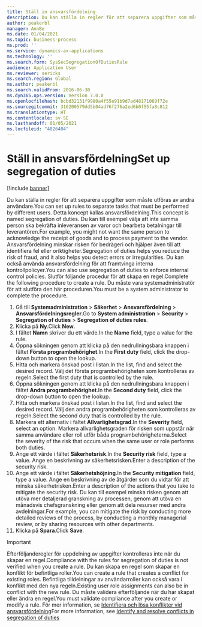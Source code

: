 ```yaml
---
title: Ställ in ansvarsfördelning
description: Du kan ställa in regler för att separera uppgifter som måste utföras av andra användare.
author: peakerbl
manager: AnnBe
ms.date: 01/04/2021
ms.topic: business-process
ms.prod: ''
ms.service: dynamics-ax-applications
ms.technology: ''
ms.search.form: SysSecSegregationOfDutiesRule
audience: Application User
ms.reviewer: sericks
ms.search.region: Global
ms.author: peakerbl
ms.search.validFrom: 2016-06-30
ms.dyn365.ops.version: Version 7.0.0
ms.openlocfilehash: bcbd32131f9980a4f55e91b9d7ad48171069f72e
ms.sourcegitcommit: 316200579dd5b04ad76f276a2ed6b0f55fa8c812
ms.translationtype: HT
ms.contentlocale: sv-SE
ms.lasthandoff: 01/05/2021
ms.locfileid: "4826404"
---
```

# <a name="set-up-segregation-of-duties"></a><span data-ttu-id="8cb95-103">Ställ in ansvarsfördelning</span><span class="sxs-lookup"><span data-stu-id="8cb95-103">Set up segregation of duties</span></span>

[!include [banner](../../includes/banner.md)]

<span data-ttu-id="8cb95-104">Du kan ställa in regler för att separera uppgifter som måste utföras av andra användare.</span><span class="sxs-lookup"><span data-stu-id="8cb95-104">You can set up rules to separate tasks that must be performed by different users.</span></span> <span data-ttu-id="8cb95-105">Detta koncept kallas ansvarsfördelning.</span><span class="sxs-lookup"><span data-stu-id="8cb95-105">This concept is named segregation of duties.</span></span> <span data-ttu-id="8cb95-106">Du kan till exempel välja att inte samma person ska bekräfta inleveransen av varor och bearbeta betalningar till leverantören.</span><span class="sxs-lookup"><span data-stu-id="8cb95-106">For example, you might not want the same person to acknowledge the receipt of goods and to process payment to the vendor.</span></span> <span data-ttu-id="8cb95-107">Ansvarsfördelning minskar risken för bedrägeri och hjälper även till att identifiera fel eller oriktigheter.</span><span class="sxs-lookup"><span data-stu-id="8cb95-107">Segregation of duties helps you reduce the risk of fraud, and it also helps you detect errors or irregularities.</span></span> <span data-ttu-id="8cb95-108">Du kan också använda ansvarsfördelning för att framtvinga interna kontrollpolicyer.</span><span class="sxs-lookup"><span data-stu-id="8cb95-108">You can also use segregation of duties to enforce internal control policies.</span></span> <span data-ttu-id="8cb95-109">Slutför följande procedur för att skapa en regel.</span><span class="sxs-lookup"><span data-stu-id="8cb95-109">Complete the following procedure to create a rule.</span></span> <span data-ttu-id="8cb95-110">Du måste vara systemadministratör för att slutföra den här proceduren.</span><span class="sxs-lookup"><span data-stu-id="8cb95-110">You must be a system administrator to complete the procedure.</span></span>

1. <span data-ttu-id="8cb95-111">Gå till **Systemadministration** > **Säkerhet** > **Ansvarsfördelning** > **Ansvarsfördelningsregler**.</span><span class="sxs-lookup"><span data-stu-id="8cb95-111">Go to **System administration** > **Security** > **Segregation of duties** > **Segregation of duties rules**.</span></span>
2. <span data-ttu-id="8cb95-112">Klicka på **Ny**.</span><span class="sxs-lookup"><span data-stu-id="8cb95-112">Click **New**.</span></span>
3. <span data-ttu-id="8cb95-113">I fältet **Namn** skriver du ett värde.</span><span class="sxs-lookup"><span data-stu-id="8cb95-113">In the **Name** field, type a value for the rule.</span></span>
4. <span data-ttu-id="8cb95-114">Öppna sökningen genom att klicka på den nedrullningsbara knappen i fältet **Första programbehörighet**.</span><span class="sxs-lookup"><span data-stu-id="8cb95-114">In the **First duty** field, click the drop-down button to open the lookup.</span></span>
5. <span data-ttu-id="8cb95-115">Hitta och markera önskad post i listan.</span><span class="sxs-lookup"><span data-stu-id="8cb95-115">In the list, find and select the desired record.</span></span> <span data-ttu-id="8cb95-116">Välj det första programbehörigheten som kontrolleras av regeln.</span><span class="sxs-lookup"><span data-stu-id="8cb95-116">Select the first duty that is controlled by the rule.</span></span>
6. <span data-ttu-id="8cb95-117">Öppna sökningen genom att klicka på den nedrullningsbara knappen i fältet **Andra programbehörighet**.</span><span class="sxs-lookup"><span data-stu-id="8cb95-117">In the **Second duty** field, click the drop-down button to open the lookup.</span></span> 
7. <span data-ttu-id="8cb95-118">Hitta och markera önskad post i listan.</span><span class="sxs-lookup"><span data-stu-id="8cb95-118">In the list, find and select the desired record.</span></span> <span data-ttu-id="8cb95-119">Välj den andra programbehörigheten som kontrolleras av regeln.</span><span class="sxs-lookup"><span data-stu-id="8cb95-119">Select the second duty that is controlled by the rule.</span></span>
10. <span data-ttu-id="8cb95-120">Markera ett alternativ i fältet **Allvarlighetsgrad**.</span><span class="sxs-lookup"><span data-stu-id="8cb95-120">In the **Severity** field, select an option.</span></span> <span data-ttu-id="8cb95-121">Markera allvarlighetsgraden för risken som uppstår när samma användare eller roll utför båda programbehörigheterna.</span><span class="sxs-lookup"><span data-stu-id="8cb95-121">Select the severity of the risk that occurs when the same user or role performs both duties.</span></span>  
11. <span data-ttu-id="8cb95-122">Ange ett värde i fältet **Säkerhetsrisk**.</span><span class="sxs-lookup"><span data-stu-id="8cb95-122">In the **Security risk** field, type a value.</span></span> <span data-ttu-id="8cb95-123">Ange en beskrivning av säkerhetsrisken.</span><span class="sxs-lookup"><span data-stu-id="8cb95-123">Enter a description of the security risk.</span></span>  
12. <span data-ttu-id="8cb95-124">Ange ett värde i fältet **Säkerhetshöjning**.</span><span class="sxs-lookup"><span data-stu-id="8cb95-124">In the **Security mitigation** field, type a value.</span></span> <span data-ttu-id="8cb95-125">Ange en beskrivning av de åtgärder som du vidtar för att minska säkerhetrisken.</span><span class="sxs-lookup"><span data-stu-id="8cb95-125">Enter a description of the actions that you take to mitigate the security risk.</span></span> <span data-ttu-id="8cb95-126">Du kan till exempel minska risken genom att utöva mer detaljerad granskning av processen, genom att utöva en månadsvis chefsgranskning eller genom att dela resurser med andra avdelningar.</span><span class="sxs-lookup"><span data-stu-id="8cb95-126">For example, you can mitigate the risk by conducting more detailed reviews of the process, by conducting a monthly managerial review, or by sharing resources with other departments.</span></span>     
13. <span data-ttu-id="8cb95-127">Klicka på **Spara**.</span><span class="sxs-lookup"><span data-stu-id="8cb95-127">Click **Save**.</span></span>

> [!IMPORTANT] 
> <span data-ttu-id="8cb95-128">Efterföljanderegler för uppdelning av uppgifter kontrolleras inte när du skapar en regel.</span><span class="sxs-lookup"><span data-stu-id="8cb95-128">Compliance with the rules for segregation of duties is not verified when you create a rule.</span></span> <span data-ttu-id="8cb95-129">Du kan skapa en regel som skapar en konflikt för befintliga roller.</span><span class="sxs-lookup"><span data-stu-id="8cb95-129">You can create a rule that creates a conflict for existing roles.</span></span> <span data-ttu-id="8cb95-130">Befintliga tilldelningar av användarroller kan också vara i konflikt med den nya regeln.</span><span class="sxs-lookup"><span data-stu-id="8cb95-130">Existing user role assignments can also be in conflict with the new rule.</span></span> <span data-ttu-id="8cb95-131">Du måste validera efterföljande när du har skapat eller ändra en regel.</span><span class="sxs-lookup"><span data-stu-id="8cb95-131">You must validate compliance after you create or modify a rule.</span></span> <span data-ttu-id="8cb95-132">För mer information, se [Identifiera och lösa konflikter vid ansvarsfördelning](identify-resolve-conflicts-segregation-duties.md)</span><span class="sxs-lookup"><span data-stu-id="8cb95-132">For more information, see [Identify and resolve conflicts in segregation of duties](identify-resolve-conflicts-segregation-duties.md)</span></span>
